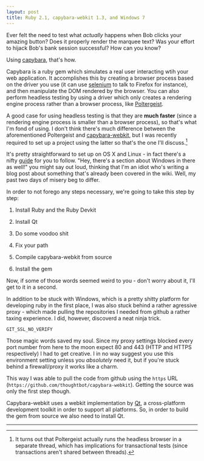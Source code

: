 ```yaml
---
layout: post
title: Ruby 2.1, capybara-webkit 1.3, and Windows 7
---
```


Ever felt the need to test what *actually* happens when Bob clicks your amazing button? Does it properly render the marquee text? Was your effort to hijack Bob's bank session successful? How can you know?

Using [capybara](), that's how.

Capybara is a ruby gem which simulates a real user interacting wtih your web application. It accomplishes this by creating a browser process based on the driver you use (it can use [selenium]() to talk to Firefox for instance), and then manipulate the DOM rendered by the browser. You can also perform headless testing by using a driver which only creates a rendering engine process rather than a browser process, like [Poltergeist]().

A good case for using headless testing is that they are **much faster** (since a rendering engine process is smaller than a browser process), so that's what I'm fond of using. I don't think there's much difference between the aforementioned Poltergeist and [capybara-webkit](), but I was recently required to set up a project using the latter so that's the one I'll discuss.[^1]

It's pretty straightforward to set up on OS X and Linux - in fact there's a nifty [guide]() for you to follow. "Hey, there's a section about Windows in there as well!" you might say out loud, thinking that I'm an idiot who's writing a blog post about something that's already been covered in the wiki. Well, my past two days of misery beg to differ.

In order to not forego any steps necessary, we're going to take this step by step:

1. Install Ruby and the Ruby Devkit

2. Install Qt

3. Do some voodoo shit

4. Fix your path

5. Compile capybara-webkit from source

6. Install the gem

Now, if some of those words seemed weird to you - don't worry about it, I'll get to it in a second.

In addition to be stuck with Windows, which is a pretty shitty platform for developing ruby in the first place, I was also stuck behind a rather agressive proxy - which made pulling the repositories I needed from github a rather taxing experience. I did, however, discoverd a neat ninja trick.

    GIT_SSL_NO_VERIFY

Those magic words saved my soul. Since my proxy settings blocked every port number from here to the moon expect 80 and 443 (HTTP and HTTPS respectively) I had to get creative. I in no way suggest you use this environment setting unless you *absolutely* need it, but if you're stuck behind a firewall/proxy it works like a charm. 

This way I was able to pull the code from github using the `https` URL (`https://github.com/thoughtbot/capybara-webkit`). Getting the source was only the first step though.

Capybara-webkit uses a webkit implementation by [Qt](), a cross-platform development toolkit in order to support all platforms. So, in order to build the gem from source we also need to install Qt. 

---
[^1]: It turns out that Poltergeist actually runs the headless browser in a separate thread, which has implications for transactional tests (since transactions aren't shared between threads).
